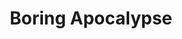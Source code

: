 ---
layout: experiment
permalink: /boring_apocalypse/
title: "Boring Apocalypse"
created: "2024"
root: "/assets/03_experiments/boring_apocalypse/"
bg-video: >
  <iframe src="https://www.youtube.com/embed/8ny8dxcPFag?hd=1&rel=0&modestbranding=1&controls=0&loop=1&playlist=8ny8dxcPFag" width="640" height="360" frameborder="0" webkitallowfullscreen mozallowfullscreen allowfullscreen></iframe>

description: >
  Boring Apocalypse is short film based on The <i>Intellectual Reports</i>, a short story manga created by Ebisu Yoshikazu in 1981.<br><br>
  It was created and shot over a period of two weeks as proof of concept for creating a short film in Unreal Engine with the Optirack Motion Capture system. It was captured and developed at Onassis ONX Studio.

role:
  - Creator

credits:
  - Peter Burr ~ Producer + Coder
  - Tim Platt ~ Performer

documentation: >
    - <iframe src="https://www.youtube.com/embed/8ny8dxcPFag?hd=1&rel=0&modestbranding=1&controls=0&loop=1&playlist=8ny8dxcPFag" width="640" height="560" frameborder="0" webkitallowfullscreen mozallowfullscreen allowfullscreen></iframe>
---